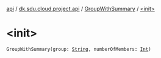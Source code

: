 [api](../../index.md) / [dk.sdu.cloud.project.api](../index.md) / [GroupWithSummary](index.md) / [&lt;init&gt;](./-init-.md)

# &lt;init&gt;

`GroupWithSummary(group: `[`String`](https://kotlinlang.org/api/latest/jvm/stdlib/kotlin/-string/index.html)`, numberOfMembers: `[`Int`](https://kotlinlang.org/api/latest/jvm/stdlib/kotlin/-int/index.html)`)`